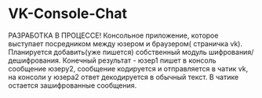 # VK-Console-Chat
РАЗРАБОТКА В ПРОЦЕССЕ!
Консольное приложение, которое выступает посредником между юзером и браузером( страничка vk).
Планируется добавить(уже пишется) собственный модуль шифрования/дешифрования.
Конечный результат - юзер1 пишет в консоль сообщение юзеру2, сообщение кодируется и отправляется в чатик vk,
на консоли у юзера2 ответ декодируется в обычный текст. В чатике остается зашифрованные сообщения.
